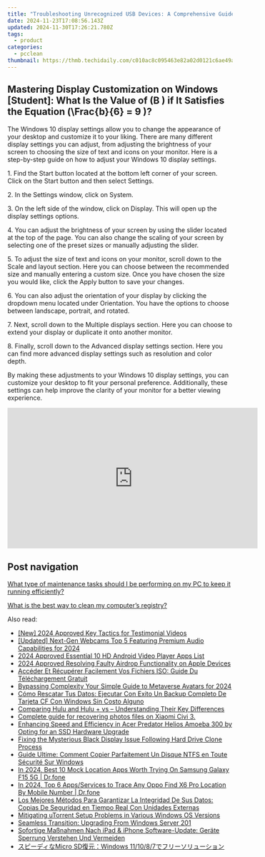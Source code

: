 ```yaml
---
title: "Troubleshooting Unrecognized USB Devices: A Comprehensive Guide by YL Computing"
date: 2024-11-23T17:08:56.143Z
updated: 2024-11-30T17:26:21.780Z
tags:
  - product
categories:
  - pcclean
thumbnail: https://thmb.techidaily.com/c010ac8c095463e82a02d0121c6ae49a6934a26c38ee953e2dee2be944508d80.jpg
---
```


## Mastering Display Customization on Windows [Student]: What Is the Value of \(B \) if It Satisfies the Equation \(\Frac{b}{6} = 9 \)?

The Windows 10 display settings allow you to change the appearance of your desktop and customize it to your liking. There are many different display settings you can adjust, from adjusting the brightness of your screen to choosing the size of text and icons on your monitor. Here is a step-by-step guide on how to adjust your Windows 10 display settings. 

1\. Find the Start button located at the bottom left corner of your screen. Click on the Start button and then select Settings.

2\. In the Settings window, click on System.

3\. On the left side of the window, click on Display. This will open up the display settings options. 

4\. You can adjust the brightness of your screen by using the slider located at the top of the page. You can also change the scaling of your screen by selecting one of the preset sizes or manually adjusting the slider.

5\. To adjust the size of text and icons on your monitor, scroll down to the Scale and layout section. Here you can choose between the recommended size and manually entering a custom size. Once you have chosen the size you would like, click the Apply button to save your changes.

6\. You can also adjust the orientation of your display by clicking the dropdown menu located under Orientation. You have the options to choose between landscape, portrait, and rotated.

7\. Next, scroll down to the Multiple displays section. Here you can choose to extend your display or duplicate it onto another monitor.

8\. Finally, scroll down to the Advanced display settings section. Here you can find more advanced display settings such as resolution and color depth. 

By making these adjustments to your Windows 10 display settings, you can customize your desktop to fit your personal preference. Additionally, these settings can help improve the clarity of your monitor for a better viewing experience.

<!-- affiliate ads begin -->
<iframe width="560" height="315" src="https://www.youtube.com/embed/DBMTAJBx-X4?si=sje5pFJXiHzJJGbP" title="YouTube video player" frameborder="0" allow="accelerometer; autoplay; clipboard-write; encrypted-media; gyroscope; picture-in-picture; web-share" referrerpolicy="strict-origin-when-cross-origin" allowfullscreen></iframe>
<!-- affiliate ads end -->

## Post navigation

[What type of maintenance tasks should I be performing on my PC to keep it running efficiently?](https://tools.techidaily.com/pcclean/products/)

[What is the best way to clean my computer’s registry?](https://tools.techidaily.com/pcclean/products/)

<ins class="adsbygoogle"
     style="display:block"
     data-ad-format="autorelaxed"
     data-ad-client="ca-pub-7571918770474297"
     data-ad-slot="1223367746"></ins>

<ins class="adsbygoogle"
     style="display:block"
     data-ad-client="ca-pub-7571918770474297"
     data-ad-slot="8358498916"
     data-ad-format="auto"
     data-full-width-responsive="true"></ins>

<span class="atpl-alsoreadstyle">Also read:</span>
<div><ul>
<li><a href="https://article-files.techidaily.com/new-2024-approved-key-tactics-for-testimonial-videos/"><u>[New] 2024 Approved Key Tactics for Testimonial Videos</u></a></li>
<li><a href="https://screen-activity-recording.techidaily.com/updated-next-gen-webcams-top-5-featuring-premium-audio-capabilities-for-2024/"><u>[Updated] Next-Gen Webcams Top 5 Featuring Premium Audio Capabilities for 2024</u></a></li>
<li><a href="https://article-helps.techidaily.com/2024-approved-essential-10-hd-android-video-player-apps-list/"><u>2024 Approved Essential 10 HD Android Video Player Apps List</u></a></li>
<li><a href="https://extra-skills.techidaily.com/2024-approved-resolving-faulty-airdrop-functionality-on-apple-devices/"><u>2024 Approved Resolving Faulty Airdrop Functionality on Apple Devices</u></a></li>
<li><a href="https://win-hot.techidaily.com/acceder-et-recuperer-facilement-vos-fichiers-iso-guide-du-telechargement-gratuit/"><u>Accéder Et Récupérer Facilement Vos Fichiers ISO: Guide Du Téléchargement Gratuit</u></a></li>
<li><a href="https://fox-boxes.techidaily.com/bypassing-complexity-your-simple-guide-to-metaverse-avatars-for-2024/"><u>Bypassing Complexity Your Simple Guide to Metaverse Avatars for 2024</u></a></li>
<li><a href="https://win-hot.techidaily.com/como-rescatar-tus-datos-ejecutar-con-exito-un-backup-completo-de-tarjeta-cf-con-windows-sin-costo-alguno/"><u>Cómo Rescatar Tus Datos: Ejecutar Con Exito Un Backup Completo De Tarjeta CF Con Windows Sin Costo Alguno</u></a></li>
<li><a href="https://tech-recovery.techidaily.com/comparing-hulu-and-hulu-plus-vs-understanding-their-key-differences/"><u>Comparing Hulu and Hulu + vs – Understanding Their Key Differences</u></a></li>
<li><a href="https://phone-solutions.techidaily.com/complete-guide-for-recovering-photos-files-on-xiaomi-civi-3-by-fonelab-android-recover-photos/"><u>Complete guide for recovering photos files on Xiaomi Civi 3.</u></a></li>
<li><a href="https://win-hot.techidaily.com/enhancing-speed-and-efficiency-in-acer-predator-helios-amoeba-300-by-opting-for-an-ssd-hardware-upgrade/"><u>Enhancing Speed and Efficiency in Acer Predator Helios Amoeba 300 by Opting for an SSD Hardware Upgrade</u></a></li>
<li><a href="https://win-hot.techidaily.com/fixing-the-mysterious-black-display-issue-following-hard-drive-clone-process/"><u>Fixing the Mysterious Black Display Issue Following Hard Drive Clone Process</u></a></li>
<li><a href="https://win-hot.techidaily.com/guide-ultime-comment-copier-parfaitement-un-disque-ntfs-en-toute-securite-sur-windows/"><u>Guide Ultime: Comment Copier Parfaitement Un Disque NTFS en Toute Sécurité Sur Windows</u></a></li>
<li><a href="https://change-location.techidaily.com/in-2024-best-10-mock-location-apps-worth-trying-on-samsung-galaxy-f15-5g-drfone-by-drfone-virtual-android/"><u>In 2024, Best 10 Mock Location Apps Worth Trying On Samsung Galaxy F15 5G | Dr.fone</u></a></li>
<li><a href="https://android-location-track.techidaily.com/in-2024-top-6-appsservices-to-trace-any-oppo-find-x6-pro-location-by-mobile-number-drfone-by-drfone-virtual-android/"><u>In 2024, Top 6 Apps/Services to Trace Any Oppo Find X6 Pro Location By Mobile Number | Dr.fone</u></a></li>
<li><a href="https://win-hot.techidaily.com/los-mejores-metodos-para-garantizar-la-integridad-de-sus-datos-copias-de-seguridad-en-tiempo-real-con-unidades-externas/"><u>Los Mejores Métodos Para Garantizar La Integridad De Sus Datos: Copias De Seguridad en Tiempo Real Con Unidades Externas</u></a></li>
<li><a href="https://win11-tips.techidaily.com/mitigating-utorrent-setup-problems-in-various-windows-os-versions/"><u>Mitigating uTorrent Setup Problems in Various Windows OS Versions</u></a></li>
<li><a href="https://win-hot.techidaily.com/seamless-transition-upgrading-from-windows-server-201/"><u>Seamless Transition: Upgrading From Windows Server 201</u></a></li>
<li><a href="https://win-hot.techidaily.com/sofortige-massnahmen-nach-ipad-and-iphone-software-update-gerate-sperrung-verstehen-und-vermeiden/"><u>Sofortige Maßnahmen Nach iPad & iPhone Software-Update: Geräte Sperrung Verstehen Und Vermeiden</u></a></li>
<li><a href="https://win-hot.techidaily.com/micro-sdwindows-111087/"><u>スピーディなMicro SD復元：Windows 11/10/8/7でフリーソリューション</u></a></li>
</ul></div>

